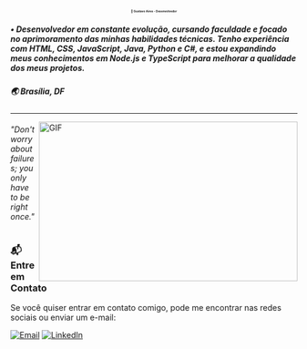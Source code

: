 ## <p align="center" style="font-size:5px;"> 🚀 **Gustavo Aires** - Desenvolvedor</p>

#####  • Desenvolvedor em constante evolução, cursando faculdade e focado no aprimoramento das minhas habilidades técnicas. Tenho experiência com HTML, CSS, JavaScript, Java, Python e C#, e estou expandindo meus conhecimentos em Node.js e TypeScript para melhorar a qualidade dos meus projetos.
#####  🌏 Brasília, DF
--- 
<img align="right" alt="GIF" src="https://cdn.discordapp.com/attachments/807755297606467634/812164134468452392/482ff37c43387b76de1161edb4d04977.gif" height="280px" width="454px">

###### "Don't worry about failures; you only have to be right once."

#

### 📬 **Entre em Contato**

Se você quiser entrar em contato comigo, pode me encontrar nas redes sociais ou enviar um e-mail:

[![Email](https://img.shields.io/badge/Email-aires.networks%40gmail.com-blue?style=for-the-badge)](mailto:aires.networks@gmail.com)
[![LinkedIn](https://img.shields.io/badge/LinkedIn-Gustavo%20Aires-blue?style=for-the-badge&logo=linkedin)](https://www.linkedin.com/in/gustavonet)
